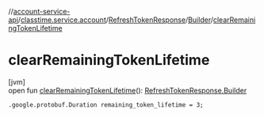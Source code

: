 //[account-service-api](../../../../index.md)/[classtime.service.account](../../index.md)/[RefreshTokenResponse](../index.md)/[Builder](index.md)/[clearRemainingTokenLifetime](clear-remaining-token-lifetime.md)

# clearRemainingTokenLifetime

[jvm]\
open fun [clearRemainingTokenLifetime](clear-remaining-token-lifetime.md)(): [RefreshTokenResponse.Builder](index.md)

`.google.protobuf.Duration remaining_token_lifetime = 3;`
